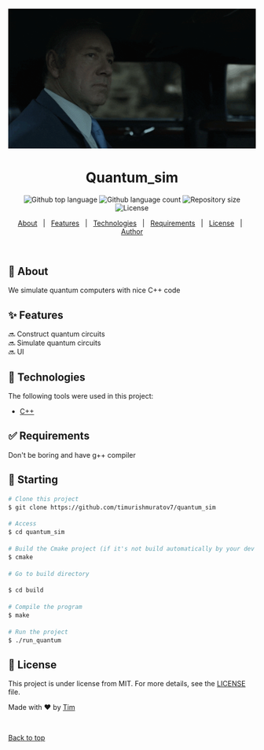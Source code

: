 <p align="center">
  <img src="underwood.gif" alt="animated" />
</p>


<h1 align="center">Quantum_sim</h1>

<p align="center">
  <img alt="Github top language" src="https://img.shields.io/github/languages/top/timurishmuratov7/quantum_sim?color=56BEB8">

  <img alt="Github language count" src="https://img.shields.io/github/languages/count/timurishmuratov7/quantum_sim?color=56BEB8">

  <img alt="Repository size" src="https://img.shields.io/github/repo-size/timurishmuratov7/quantum_sim?color=56BEB8">

  <img alt="License" src="https://img.shields.io/github/license/timurishmuratov7/quantum_sim?color=56BEB8">

  <!-- <img alt="Github issues" src="https://img.shields.io/github/issues/timurishmuratov7/quantum_sim?color=56BEB8" /> -->

  <!-- <img alt="Github forks" src="https://img.shields.io/github/forks/timurishmuratov7/quantum_sim?color=56BEB8" /> -->

  <!-- <img alt="Github stars" src="https://img.shields.io/github/stars/timurishmuratov7/quantum_sim?color=56BEB8" /> -->
</p>

<!-- Status -->

<!-- <h4 align="center"> 
	🚧  Quantum_sim 🚀 Under construction...  🚧
</h4> 

<hr> -->

<p align="center">
  <a href="#dart-about">About</a> &#xa0; | &#xa0; 
  <a href="#sparkles-features">Features</a> &#xa0; | &#xa0;
  <a href="#rocket-technologies">Technologies</a> &#xa0; | &#xa0;
  <a href="#white_check_mark-requirements">Requirements</a> &#xa0; | &#xa0;
  <a href="#memo-license">License</a> &#xa0; | &#xa0;
  <a href="https://github.com/timurishmuratov7" target="_blank">Author</a>
</p>

<br>

## :dart: About ##

We simulate quantum computers with nice C++ code

## :sparkles: Features ##

:soon: Construct quantum circuits \
:soon: Simulate quantum circuits \
:soon: UI

## :rocket: Technologies ##

The following tools were used in this project:

- [C++](https://cplusplus.com/)

## :white_check_mark: Requirements ##

Don't be boring and have g++ compiler

## :checkered_flag: Starting ##

```bash
# Clone this project
$ git clone https://github.com/timurishmuratov7/quantum_sim

# Access
$ cd quantum_sim

# Build the Cmake project (if it's not build automatically by your dev environment)
$ cmake

# Go to build directory

$ cd build

# Compile the program
$ make

# Run the project
$ ./run_quantum
```

## :memo: License ##

This project is under license from MIT. For more details, see the [LICENSE](LICENSE.md) file.


Made with :heart: by <a href="https://github.com/timurishmuratov7" target="_blank">Tim</a>

&#xa0;

<a href="#top">Back to top</a>
